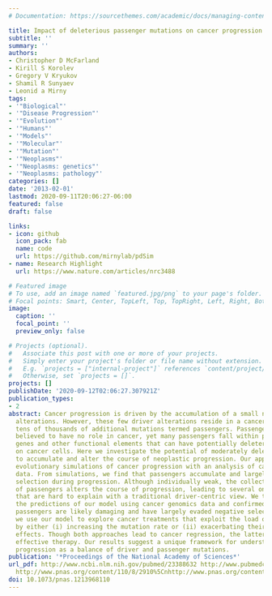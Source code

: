 ```yaml
---
# Documentation: https://sourcethemes.com/academic/docs/managing-content/

title: Impact of deleterious passenger mutations on cancer progression
subtitle: ''
summary: ''
authors:
- Christopher D McFarland
- Kirill S Korolev
- Gregory V Kryukov
- Shamil R Sunyaev
- Leonid a Mirny
tags:
- '"Biological"'
- '"Disease Progression"'
- '"Evolution"'
- '"Humans"'
- '"Models"'
- '"Molecular"'
- '"Mutation"'
- '"Neoplasms"'
- '"Neoplasms: genetics"'
- '"Neoplasms: pathology"'
categories: []
date: '2013-02-01'
lastmod: 2020-09-11T20:06:27-06:00
featured: false
draft: false

links:
- icon: github
  icon_pack: fab
  name: code
  url: https://github.com/mirnylab/pdSim
- name: Research Highlight
  url: https://www.nature.com/articles/nrc3488

# Featured image
# To use, add an image named `featured.jpg/png` to your page's folder.
# Focal points: Smart, Center, TopLeft, Top, TopRight, Left, Right, BottomLeft, Bottom, BottomRight.
image:
  caption: ''
  focal_point: ''
  preview_only: false

# Projects (optional).
#   Associate this post with one or more of your projects.
#   Simply enter your project's folder or file name without extension.
#   E.g. `projects = ["internal-project"]` references `content/project/deep-learning/index.md`.
#   Otherwise, set `projects = []`.
projects: []
publishDate: '2020-09-12T02:06:27.307921Z'
publication_types:
- 2
abstract: Cancer progression is driven by the accumulation of a small number of genetic
  alterations. However, these few driver alterations reside in a cancer genome alongside
  tens of thousands of additional mutations termed passengers. Passengers are widely
  believed to have no role in cancer, yet many passengers fall within protein-coding
  genes and other functional elements that can have potentially deleterious effects
  on cancer cells. Here we investigate the potential of moderately deleterious passengers
  to accumulate and alter the course of neoplastic progression. Our approach combines
  evolutionary simulations of cancer progression with an analysis of cancer sequencing
  data. From simulations, we find that passengers accumulate and largely evade natural
  selection during progression. Although individually weak, the collective burden
  of passengers alters the course of progression, leading to several oncological phenomena
  that are hard to explain with a traditional driver-centric view. We then tested
  the predictions of our model using cancer genomics data and confirmed that many
  passengers are likely damaging and have largely evaded negative selection. Finally,
  we use our model to explore cancer treatments that exploit the load of passengers
  by either (i) increasing the mutation rate or (ii) exacerbating their deleterious
  effects. Though both approaches lead to cancer regression, the latter is a more
  effective therapy. Our results suggest a unique framework for understanding cancer
  progression as a balance of driver and passenger mutations.
publication: '*Proceedings of the National Academy of Sciences*'
url_pdf: http://www.ncbi.nlm.nih.gov/pubmed/23388632 http://www.pubmedcentral.nih.gov/articlerender.fcgi?artid=3581883&tool=pmcentrez&rendertype=abstract
  http://www.pnas.org/content/110/8/2910%5Cnhttp://www.pnas.org/content/110/8/2910.abstract.html?etoc%5Cnhttp://www.
doi: 10.1073/pnas.1213968110
---
```

